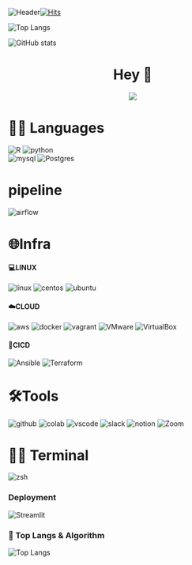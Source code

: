 

![Header](https://capsule-render.vercel.app/api?type=wave&height=200&color=gradient&text=Hi,%20I%20am%20%20Summer&section=footer&reversal=false&fontAlign=50&rotate=0)[![Hits](https://hits.seeyoufarm.com/api/count/incr/badge.svg?url=https%3A%2F%2Fgithub.com%2Fsummmer12126%2Fhit-counter&count_bg=%2379C83D&title_bg=%23FF5F00&icon=phabricator.svg&icon_color=%23E7E7E7&title=hits&edge_flat=true)](https://hits.seeyoufarm.com)

![Top Langs](https://github-readme-stats.vercel.app/api/top-langs/?username=summmer12126&layout=compact)

![GitHub stats](https://github-readme-stats.vercel.app/api?username=summmer12126&show_icons=true&theme=radical&hide=stars,issues)


<!-- Header -->

<h1 align="center">Hey 👋</h1>
<p align="center"> <img src="https://i.imgur.com/edHKAzE.jpeg"> </p>

<!-- Body -->

# 🧑‍💻 Languages

![R](https://img.shields.io/badge/r-%23276DC3.svg?style=for-the-badge&logo=r&logoColor=white)
![python](https://img.shields.io/badge/python-3776AB.svg?&style=for-the-badge&logo=python&logoColor=white)<br>
![mysql](https://img.shields.io/badge/mysql-4479A1.svg?&style=for-the-badge&logo=mysql&logoColor=white)
![Postgres](https://img.shields.io/badge/postgres-%23316192.svg?style=for-the-badge&logo=postgresql&logoColor=white)

# pipeline
![airflow](https://img.shields.io/badge/Airflow-017CEE?style=for-the-badge&logo=Apache%20Airflow&logoColor=white)



# 🌐Infra
#### **:computer:LINUX**

![linux](https://img.shields.io/badge/linux-FCC624.svg?&style=for-the-badge&logo=linux&logoColor=white)
![centos](https://img.shields.io/badge/CentOS-262577?style=for-the-badge&logo=centos&logoColor=white)
![ubuntu](https://img.shields.io/badge/Ubuntu-E95420?style=for-the-badge&logo=Ubuntu&logoColor=white)

#### **:cloud:CLOUD**

![aws](https://img.shields.io/badge/aws-232F3E.svg?&style=for-the-badge&logo=amazonaws&logoColor=white)
![docker](https://img.shields.io/badge/docker-%230db7ed.svg?style=for-the-badge&logo=docker&logoColor=white)
![vagrant](https://img.shields.io/badge/vagrant-%231563FF.svg?style=for-the-badge&logo=vagrant&logoColor=white)
![VMware](https://img.shields.io/badge/VMware-231f20?style=for-the-badge&logo=VMware&logoColor=white)
![VirtualBox](https://img.shields.io/badge/VirtualBox-21416b?style=for-the-badge&logo=VirtualBox&logoColor=white)


#### **:ocean:CICD**

![Ansible](https://img.shields.io/badge/ansible-%231A1918.svg?style=for-the-badge&logo=ansible&logoColor=white)
![Terraform](https://img.shields.io/badge/terraform-%235835CC.svg?style=for-the-badge&logo=terraform&logoColor=white)



# **🛠️Tools**

![github](https://img.shields.io/badge/github-181717.svg?&style=for-the-badge&logo=github&logoColor=white)
![colab](https://img.shields.io/badge/colab-F9AB00.svg?&style=for-the-badge&logo=googlecolab&logoColor=white)
![vscode](https://img.shields.io/badge/vscode-007ACC.svg?&style=for-the-badge&logo=visualstudiocode&logoColor=white)
![slack](https://img.shields.io/badge/slack-4A154B.svg?&style=for-the-badge&logo=slack&logoColor=white)
![notion](https://img.shields.io/badge/notion-000000.svg?&style=for-the-badge&logo=notion&logoColor=white)
![Zoom](https://img.shields.io/badge/Zoom-2D8CFF?style=for-the-badge&logo=zoom&logoColor=white)


# 🧑‍💻 Terminal

![zsh](https://img.shields.io/badge/Zsh-F15A24?style=for-the-badge&logo=Zsh&logoColor=white)



### Deployment
![Streamlit](https://img.shields.io/badge/Streamlit-FF4B4B?style=for-the-badge&logo=Streamlit&logoColor=white)






### 🚌 Top Langs & Algorithm
![Top Langs](https://github-readme-stats.vercel.app/api/top-langs/?username=______&layout=compact)


